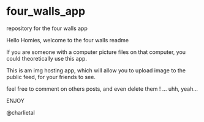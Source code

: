 # four_walls_app
repository for the four walls app

Hello Homies, welcome to the four walls readme

If you are someone with a computer picture files on that computer, you could theoretically use this app.

This is am img hosting app, which will allow you to upload image to the public feed, for your friends to see.

feel free to comment on others posts, and even delete them ! ... uhh, yeah...

ENJOY

@charlietal
